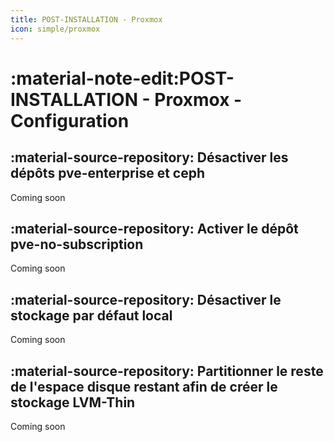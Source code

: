 ```yaml
---
title: POST-INSTALLATION - Proxmox
icon: simple/proxmox
---
```


# **:material-note-edit:POST-INSTALLATION - Proxmox - Configuration**

## **:material-source-repository: Désactiver les dépôts pve-enterprise et ceph**

Coming soon

## **:material-source-repository: Activer le dépôt pve-no-subscription**

Coming soon

## **:material-source-repository: Désactiver le stockage par défaut local**

Coming soon

## **:material-source-repository: Partitionner le reste de l'espace disque restant afin de créer le stockage LVM-Thin**

Coming soon
